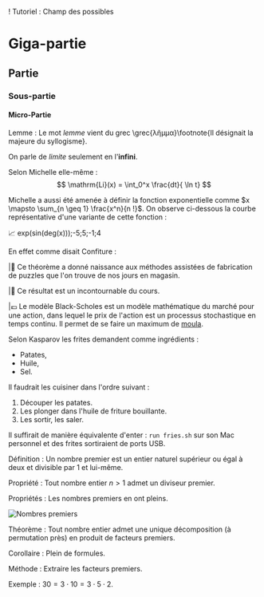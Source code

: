
! Tutoriel : Champ des possibles

# Giga-partie
## Partie
### Sous-partie
#### Micro-Partie

Lemme : Le mot *lemme* vient du grec \grec{λῆμμα}\footnote{Il désignait la majeure du syllogisme}.

On parle de *limite* seulement en l'**infini**.

Selon Michelle elle-même :
$$
	\mathrm{Li}(x) = \int_0^x \frac{dt}{ \ln t}
$$

Michelle a aussi été amenée à définir la fonction exponentielle comme $x \mapsto \sum_{n \geq 1} \frac{x^n}{n !}$. On observe ci-dessous la courbe représentative d'une variante de cette fonction :

📈 exp(sin(deg(x)));-5;5;-1;4


En effet comme disait Confiture :

|🧩 Ce théorème a donné naissance aux méthodes assistées de fabrication de puzzles que l'on trouve de nos jours en magasin.

|🚨 Ce résultat est un incontournable du cours.

|💶 Le modèle Black-Scholes est un modèle mathématique du marché pour une action, dans lequel le prix de l'action est un processus stochastique en temps continu. Il permet de se faire un maximum de [moula](https://fr.wiktionary.org/wiki/moulaga).

Selon Kasparov les frites demandent comme ingrédients :

* Patates,
* Huile,
* Sel.

Il faudrait les cuisiner dans l'ordre suivant :

1. Découper les patates.
2. Les plonger dans l'huile de friture bouillante.
3. Les sortir, les saler.

Il suffirait de manière équivalente d'enter : `run fries.sh` sur son Mac personnel et des frites sortiraient de ports USB.

Définition : Un nombre premier est un entier naturel supérieur ou égal à deux et divisible par $1$ et lui-même.

Propriété : Tout nombre entier $n>1$ admet un diviseur premier.

Propriétés : Les nombres premiers en ont pleins.

![Nombres premiers](images/premiers.png "Une illustration de nombres premiers.")

Théorème : Tout nombre entier admet une unique décomposition (à permutation près) en produit de facteurs premiers.

Corollaire : Plein de formules.

Méthode : Extraire les facteurs premiers.

Exemple : $30 = 3 \cdot 10 = 3 \cdot 5 \cdot 2$.